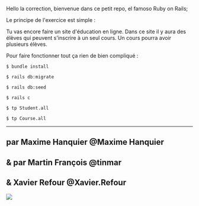 Hello la correction, bienvenue dans ce petit repo, el famoso Ruby on Rails;

Le principe de l'exercice est simple :

Tu vas encore faire un site d'éducation en ligne.
Dans ce site il y aura des élèves qui peuvent s'inscrire à un seul cours. 
Un cours pourra avoir plusieurs élèves.

Pour faire fonctionner tout ça rien de bien compliqué : 

~~~~~~~~~~~~~~~~~~~~
$ bundle install

$ rails db:migrate

$ rails db:seed

$ rails c

$ tp Student.all

$ tp Course.all

~~~~~~~~~~~~~~~~~~~~
------

par Maxime Hanquier @Maxime Hanquier
------

&
par Martin François @tinmar
------

&
Xavier Refour @Xavier.Refour
------


![](https://media.giphy.com/media/OmK8lulOMQ9XO/giphy.gif)

